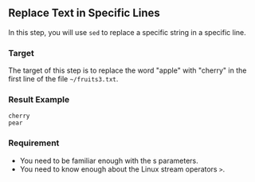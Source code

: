 ## Replace Text in Specific Lines

In this step, you will use `sed` to replace a specific string in a specific line.

### Target

The target of this step is to replace the word "apple" with "cherry" in the first line of the file `~/fruits3.txt`.

### Result Example

```
cherry
pear
```

### Requirement

- You need to be familiar enough with the s parameters.
- You need to know enough about the Linux stream operators `>`.
